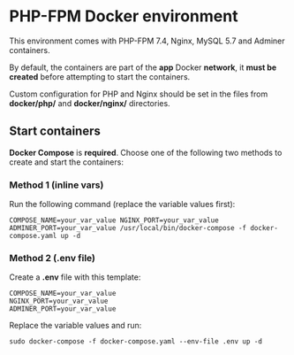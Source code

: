 # PHP-FPM Docker environment
This environment comes with PHP-FPM 7.4, Nginx, MySQL 5.7 and Adminer containers.

By default, the containers are part of the **app** Docker **network**, it **must be created** before attempting to start the containers.

Custom configuration for PHP and Nginx should be set in the files from **docker/php/** and **docker/nginx/** directories.


## Start containers 
**Docker Compose** is **required**. Choose one of the following two methods to create and start the containers:

### Method 1 (inline vars)

Run the following command (replace the variable values first):
```
COMPOSE_NAME=your_var_value NGINX_PORT=your_var_value ADMINER_PORT=your_var_value /usr/local/bin/docker-compose -f docker-compose.yaml up -d
```

### Method 2 (.env file)
Create a **.env** file with this template:
```
COMPOSE_NAME=your_var_value
NGINX_PORT=your_var_value
ADMINER_PORT=your_var_value
```

Replace the variable values and run:
```
sudo docker-compose -f docker-compose.yaml --env-file .env up -d
```